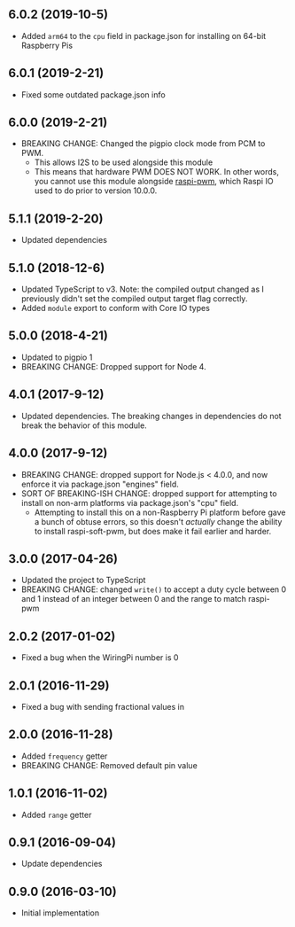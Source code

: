 ## 6.0.2 (2019-10-5)

- Added `arm64` to the `cpu` field in package.json for installing on 64-bit Raspberry Pis

## 6.0.1 (2019-2-21)

- Fixed some outdated package.json info

## 6.0.0 (2019-2-21)

- BREAKING CHANGE: Changed the pigpio clock mode from PCM to PWM.
    - This allows I2S to be used alongside this module
    - This means that hardware PWM DOES NOT WORK. In other words, you cannot use this module alongside [raspi-pwm](https://github.com/nebrius/raspi-pwm), which Raspi IO used to do prior to version 10.0.0.

## 5.1.1 (2019-2-20)

- Updated dependencies

## 5.1.0 (2018-12-6)

- Updated TypeScript to v3. Note: the compiled output changed as I previously didn't set the compiled output target flag correctly.
- Added `module` export to conform with Core IO types

## 5.0.0 (2018-4-21)

- Updated to pigpio 1
- BREAKING CHANGE: Dropped support for Node 4.

## 4.0.1 (2017-9-12)

- Updated dependencies. The breaking changes in dependencies do not break the behavior of this module.

## 4.0.0 (2017-9-12)

- BREAKING CHANGE: dropped support for Node.js < 4.0.0, and now enforce it via package.json "engines" field.
- SORT OF BREAKING-ISH CHANGE: dropped support for attempting to install on non-arm platforms via package.json's "cpu" field.
    - Attempting to install this on a non-Raspberry Pi platform before gave a bunch of obtuse errors, so this doesn't _actually_ change the ability to install raspi-soft-pwm, but does make it fail earlier and harder.

## 3.0.0 (2017-04-26)

- Updated the project to TypeScript
- BREAKING CHANGE: changed `write()` to accept a duty cycle between 0 and 1 instead of an integer between 0 and the range to match raspi-pwm

## 2.0.2 (2017-01-02)

- Fixed a bug when the WiringPi number is 0

## 2.0.1 (2016-11-29)

- Fixed a bug with sending fractional values in

## 2.0.0 (2016-11-28)

- Added `frequency` getter
- BREAKING CHANGE: Removed default pin value

## 1.0.1 (2016-11-02)

- Added `range` getter

## 0.9.1 (2016-09-04)

- Update dependencies

## 0.9.0 (2016-03-10)

- Initial implementation
